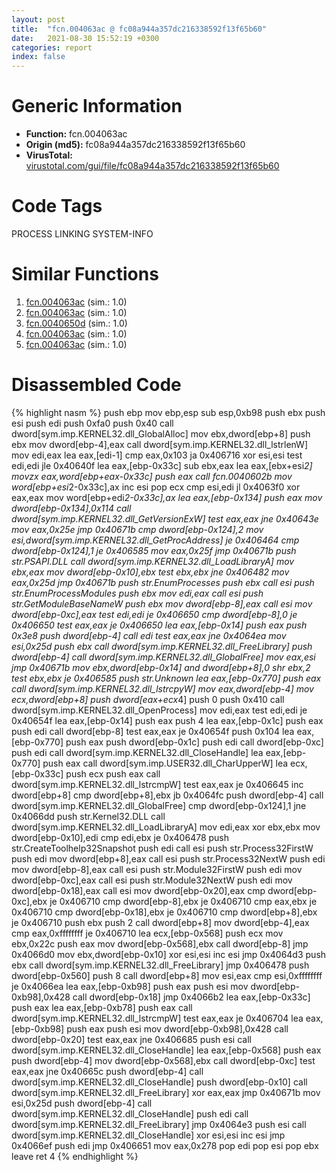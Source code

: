 ```yaml
---
layout: post
title:  "fcn.004063ac @ fc08a944a357dc216338592f13f65b60"
date:   2021-08-30 15:52:19 +0300
categories: report
index: false
---
```


# Generic Information
- **Function:** fcn.004063ac
- **Origin (md5):** fc08a944a357dc216338592f13f65b60
- **VirusTotal:** [virustotal.com/gui/file/fc08a944a357dc216338592f13f65b60][virustotal_ref]

# Code Tags
<span class="tag" id="PROCESS">PROCESS</span>
<span class="tag" id="LINKING">LINKING</span>
<span class="tag" id="SYSTEM-INFO">SYSTEM-INFO</span>


# Similar Functions

1. [fcn.004063ac][similar_1_ref] (sim.: 1.0)
2. [fcn.004063ac][similar_2_ref] (sim.: 1.0)
3. [fcn.0040650d][similar_3_ref] (sim.: 1.0)
4. [fcn.004063ac][similar_4_ref] (sim.: 1.0)
5. [fcn.004063ac][similar_5_ref] (sim.: 1.0)


# Disassembled Code

{% highlight nasm %}
push ebp
mov ebp,esp
sub esp,0xb98
push ebx
push esi
push edi
push 0xfa0
push 0x40
call dword[sym.imp.KERNEL32.dll_GlobalAlloc]
mov ebx,dword[ebp+8]
push ebx
mov dword[ebp-4],eax
call dword[sym.imp.KERNEL32.dll_lstrlenW]
mov edi,eax
lea eax,[edi-1]
cmp eax,0x103
ja 0x406716
xor esi,esi
test edi,edi
jle 0x40640f
lea eax,[ebp-0x33c]
sub ebx,eax
lea eax,[ebx+esi*2]
movzx eax,word[ebp+eax-0x33c]
push eax
call fcn.0040602b
mov word[ebp+esi*2-0x33c],ax
inc esi
pop ecx
cmp esi,edi
jl 0x4063f0
xor eax,eax
mov word[ebp+edi*2-0x33c],ax
lea eax,[ebp-0x134]
push eax
mov dword[ebp-0x134],0x114
call dword[sym.imp.KERNEL32.dll_GetVersionExW]
test eax,eax
jne 0x40643e
mov eax,0x25e
jmp 0x40671b
cmp dword[ebp-0x124],2
mov esi,dword[sym.imp.KERNEL32.dll_GetProcAddress]
je 0x406464
cmp dword[ebp-0x124],1
je 0x406585
mov eax,0x25f
jmp 0x40671b
push str.PSAPI.DLL
call dword[sym.imp.KERNEL32.dll_LoadLibraryA]
mov ebx,eax
mov dword[ebp-0x10],ebx
test ebx,ebx
jne 0x406482
mov eax,0x25d
jmp 0x40671b
push str.EnumProcesses
push ebx
call esi
push str.EnumProcessModules
push ebx
mov edi,eax
call esi
push str.GetModuleBaseNameW
push ebx
mov dword[ebp-8],eax
call esi
mov dword[ebp-0xc],eax
test edi,edi
je 0x406650
cmp dword[ebp-8],0
je 0x406650
test eax,eax
je 0x406650
lea eax,[ebp-0x14]
push eax
push 0x3e8
push dword[ebp-4]
call edi
test eax,eax
jne 0x4064ea
mov esi,0x25d
push ebx
call dword[sym.imp.KERNEL32.dll_FreeLibrary]
push dword[ebp-4]
call dword[sym.imp.KERNEL32.dll_GlobalFree]
mov eax,esi
jmp 0x40671b
mov ebx,dword[ebp-0x14]
and dword[ebp+8],0
shr ebx,2
test ebx,ebx
je 0x406585
push str.Unknown
lea eax,[ebp-0x770]
push eax
call dword[sym.imp.KERNEL32.dll_lstrcpyW]
mov eax,dword[ebp-4]
mov ecx,dword[ebp+8]
push dword[eax+ecx*4]
push 0
push 0x410
call dword[sym.imp.KERNEL32.dll_OpenProcess]
mov edi,eax
test edi,edi
je 0x40654f
lea eax,[ebp-0x14]
push eax
push 4
lea eax,[ebp-0x1c]
push eax
push edi
call dword[ebp-8]
test eax,eax
je 0x40654f
push 0x104
lea eax,[ebp-0x770]
push eax
push dword[ebp-0x1c]
push edi
call dword[ebp-0xc]
push edi
call dword[sym.imp.KERNEL32.dll_CloseHandle]
lea eax,[ebp-0x770]
push eax
call dword[sym.imp.USER32.dll_CharUpperW]
lea ecx,[ebp-0x33c]
push ecx
push eax
call dword[sym.imp.KERNEL32.dll_lstrcmpW]
test eax,eax
je 0x406645
inc dword[ebp+8]
cmp dword[ebp+8],ebx
jb 0x4064fc
push dword[ebp-4]
call dword[sym.imp.KERNEL32.dll_GlobalFree]
cmp dword[ebp-0x124],1
jne 0x4066dd
push str.Kernel32.DLL
call dword[sym.imp.KERNEL32.dll_LoadLibraryA]
mov edi,eax
xor ebx,ebx
mov dword[ebp-0x10],edi
cmp edi,ebx
je 0x406478
push str.CreateToolhelp32Snapshot
push edi
call esi
push str.Process32FirstW
push edi
mov dword[ebp+8],eax
call esi
push str.Process32NextW
push edi
mov dword[ebp-8],eax
call esi
push str.Module32FirstW
push edi
mov dword[ebp-0xc],eax
call esi
push str.Module32NextW
push edi
mov dword[ebp-0x18],eax
call esi
mov dword[ebp-0x20],eax
cmp dword[ebp-0xc],ebx
je 0x406710
cmp dword[ebp-8],ebx
je 0x406710
cmp eax,ebx
je 0x406710
cmp dword[ebp-0x18],ebx
je 0x406710
cmp dword[ebp+8],ebx
je 0x406710
push ebx
push 2
call dword[ebp+8]
mov dword[ebp-4],eax
cmp eax,0xffffffff
je 0x406710
lea ecx,[ebp-0x568]
push ecx
mov ebx,0x22c
push eax
mov dword[ebp-0x568],ebx
call dword[ebp-8]
jmp 0x4066d0
mov ebx,dword[ebp-0x10]
xor esi,esi
inc esi
jmp 0x4064d3
push ebx
call dword[sym.imp.KERNEL32.dll_FreeLibrary]
jmp 0x406478
push dword[ebp-0x560]
push 8
call dword[ebp+8]
mov esi,eax
cmp esi,0xffffffff
je 0x4066ea
lea eax,[ebp-0xb98]
push eax
push esi
mov dword[ebp-0xb98],0x428
call dword[ebp-0x18]
jmp 0x4066b2
lea eax,[ebp-0x33c]
push eax
lea eax,[ebp-0xb78]
push eax
call dword[sym.imp.KERNEL32.dll_lstrcmpW]
test eax,eax
je 0x406704
lea eax,[ebp-0xb98]
push eax
push esi
mov dword[ebp-0xb98],0x428
call dword[ebp-0x20]
test eax,eax
jne 0x406685
push esi
call dword[sym.imp.KERNEL32.dll_CloseHandle]
lea eax,[ebp-0x568]
push eax
push dword[ebp-4]
mov dword[ebp-0x568],ebx
call dword[ebp-0xc]
test eax,eax
jne 0x40665c
push dword[ebp-4]
call dword[sym.imp.KERNEL32.dll_CloseHandle]
push dword[ebp-0x10]
call dword[sym.imp.KERNEL32.dll_FreeLibrary]
xor eax,eax
jmp 0x40671b
mov esi,0x25d
push dword[ebp-4]
call dword[sym.imp.KERNEL32.dll_CloseHandle]
push edi
call dword[sym.imp.KERNEL32.dll_FreeLibrary]
jmp 0x4064e3
push esi
call dword[sym.imp.KERNEL32.dll_CloseHandle]
xor esi,esi
inc esi
jmp 0x4066ef
push edi
jmp 0x406651
mov eax,0x278
pop edi
pop esi
pop ebx
leave
ret 4
{% endhighlight %}


[similar_1_ref]: /report/fcn.004063ac@59b1876779e3211327c1a96e7e2c12c4
[similar_2_ref]: /report/fcn.004063ac@dddb2d45bcd78e2cc2df460dd599efa4
[similar_3_ref]: /report/fcn.0040650d@d6ea03fac5cc8539ee4d47aca4467735
[similar_4_ref]: /report/fcn.004063ac@e7f0482c425f7bc9cd320f60c1cfa28c
[similar_5_ref]: /report/fcn.004063ac@3e325eb0547b921cde32ac52d0a0f75c
[virustotal_ref]: https://www.virustotal.com/gui/file/fc08a944a357dc216338592f13f65b60